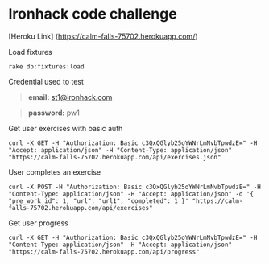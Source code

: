 # Ironhack code challenge

[Heroku Link] (https://calm-falls-75702.herokuapp.com/)

Load fixtures
```
rake db:fixtures:load
```

Credential used to test

>**email:** st1@ironhack.com

>**password:** pw1


Get user exercises with basic auth
```
curl -X GET -H "Authorization: Basic c3QxQGlyb25oYWNrLmNvbTpwdzE=" -H "Accept: application/json" -H "Content-Type: application/json" "https://calm-falls-75702.herokuapp.com/api/exercises.json"
```

User completes an exercise
```
curl -X POST -H "Authorization: Basic c3QxQGlyb25oYWNrLmNvbTpwdzE=" -H "Content-Type: application/json" -H "Accept: application/json" -d '{ "pre_work_id": 1, "url": "url1", "completed": 1 }' "https://calm-falls-75702.herokuapp.com/api/exercises"
```

Get user progress
```
curl -X GET -H "Authorization: Basic c3QxQGlyb25oYWNrLmNvbTpwdzE=" -H "Content-Type: application/json" -H "Accept: application/json" "https://calm-falls-75702.herokuapp.com/api/progress"
```